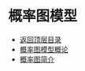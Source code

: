 # 概率图模型

- [返回顶层目录](../../README.md)
- [概率图模型概论](probability-graphical-model-introduction.md)
- [概率图简介](probability-graph-introduction.md)

